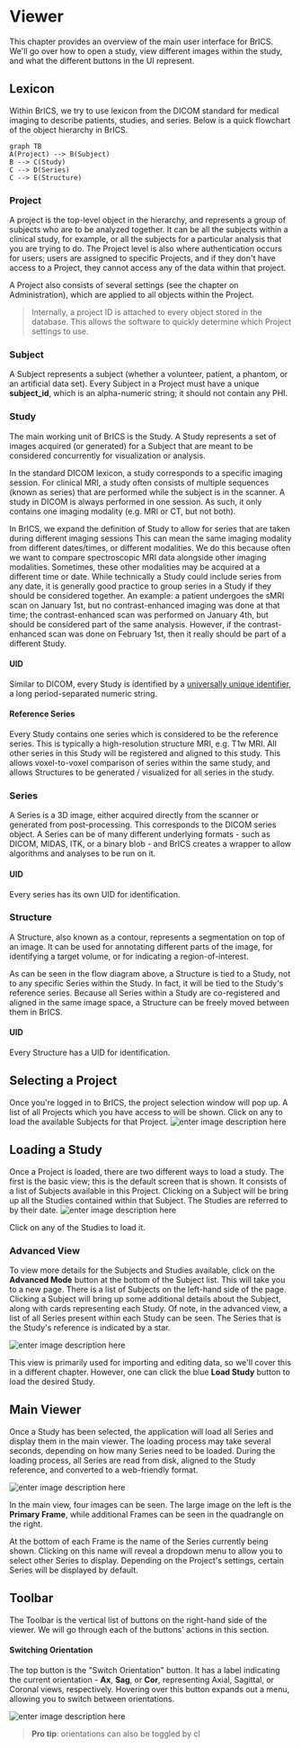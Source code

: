 # Viewer

This chapter provides an overview of the main user interface for BrICS. We'll go over how to open a study, view different images within the study, and what the different buttons in the UI represent.

## Lexicon

Within BrICS, we try to use lexicon from the DICOM standard for medical imaging to describe patients, studies, and series. Below is a quick flowchart of the object hierarchy in BrICS.

```mermaid
graph TB
A(Project) --> B(Subject)
B --> C(Study)
C --> D(Series)
C --> E(Structure)
```
### Project
A project is the top-level object in the hierarchy, and represents a group of subjects who are to be analyzed together. It can be all the subjects within a clinical study, for example, or all the subjects for a particular analysis that you are trying to do. The Project level is also where authentication occurs for users; users are assigned to specific Projects, and if they don't have access to a Project, they  cannot access any of the data within that project.

A Project also consists of several settings (see the chapter on Administration), which are applied to all objects within the Project.
> Internally, a project ID is attached to every object stored in the database. This allows the software to quickly determine which Project settings to use.

### Subject

A Subject represents a subject (whether a volunteer, patient, a phantom, or an artificial data set). Every Subject in a Project must have a unique **subject_id**, which is an alpha-numeric string; it should not contain any PHI.

### Study
The main working unit of BrICS is the Study. A Study represents a set of images acquired (or generated) for a Subject that are meant to be considered concurrently for visualization or analysis.

In the standard DICOM lexicon, a study corresponds to a specific imaging session. For clinical MRI, a study often consists of multiple sequences (known as series) that are performed while the subject is in the scanner. A study in DICOM is always performed in one session. As such, it only contains one imaging modality (e.g. MRI or CT, but not both).

In BrICS, we expand the definition of Study to allow for series that are taken during different imaging sessions This can mean the same imaging modality from different dates/times, or different modalities. We do this because often we want to compare spectroscopic MRI data alongside other imaging modalities. Sometimes, these other modalities may be acquired at a different time or date. While technically a Study could include series from any date, it is generally good practice to group series in a Study if they should be considered together. An example: a patient undergoes the sMRI scan on January 1st, but no contrast-enhanced imaging was done at that time; the contrast-enhanced scan was performed on January 4th, but should be considered part of the same analysis. However, if the contrast-enhanced scan was done on February 1st, then it really should be part of a different Study.

#### UID

Similar to DICOM, every Study is identified by a [universally unique identifier](https://en.wikipedia.org/wiki/Universally_unique_identifier), a long period-separated numeric string.

#### Reference Series
Every Study contains one series which is considered to be the reference series. This is typically a high-resolution structure MRI, e.g. T1w MRI. All other series in this Study will be registered and aligned to this study. This allows voxel-to-voxel comparison of series within the same study, and allows Structures to be generated / visualized for all series in the study.

### Series

A Series is a 3D image, either acquired directly from the scanner or generated from post-processing. This corresponds to the DICOM series object. A Series can be of many different underlying formats - such as DICOM, MIDAS, ITK, or a binary blob - and BrICS creates a wrapper to allow algorithms and analyses to be run on it.

#### UID
Every series has its own UID for identification.

### Structure

A Structure, also known as a contour, represents a segmentation on top of an image. It can be used for annotating different parts of the image, for identifying a target volume, or for indicating a region-of-interest.

As can be seen in the flow diagram above, a Structure is tied to a Study, not to any specific Series within the Study. In fact, it will be tied to the Study's reference series. Because all Series within a Study are co-registered and aligned in the same image space, a Structure can be freely moved between them in BrICS.

#### UID
Every Structure has a UID for identification.

## Selecting a Project
Once you're logged in to BrICS, the project selection window will pop up. A list of all Projects which you have access to will be shown. Click on any to load the available Subjects for that Project.
![enter image description here](https://i.imgur.com/7saZZWv.png)

## Loading a Study
Once a Project is loaded, there are two different ways to load a study. The first is the basic view; this is the default screen that is shown. It consists of a list of Subjects available in this Project. Clicking on a Subject will be bring up all the Studies contained within that Subject. The Studies are referred to by their date.
![enter image description here](https://i.imgur.com/Vy6z3sB.png)

Click on any of the Studies to load it.

### Advanced View
To view more details for the Subjects and Studies available, click on the **Advanced Mode** button at the bottom of the Subject list. This will take you to a new page. There is a list of Subjects on the left-hand side of the page. Clicking a Subject will bring up some additional details about the Subject, along with cards representing each Study. Of note, in the advanced view, a list of all Series present within each Study can be seen. The Series that is the Study's reference is indicated by a star.

![enter image description here](https://i.imgur.com/KGa9WLr.png)

This view is primarily used for importing and editing data, so we'll cover this in a different chapter. However, one can click the blue **Load Study** button to load the desired Study.

## Main Viewer
Once a Study has been selected, the application will load all Series and display them in the main viewer. The loading process may take several seconds, depending on how many Series need to be loaded. During the loading process, all Series are read from disk, aligned to the Study reference, and converted to a web-friendly format.

![enter image description here](https://i.imgur.com/OL0Jby3.png)

In the main view, four images can be seen. The large image on the left is the **Primary Frame**, while additional Frames can be seen in the quadrangle on the right.

At the bottom of each Frame is the name of the Series currently being shown. Clicking on this name will reveal a dropdown menu to allow you to select other Series to display. Depending on the Project's settings, certain Series will be displayed by default.

## Toolbar
The Toolbar is the vertical list of buttons on the right-hand side of the viewer. We will go through each of the buttons' actions in this section.

#### Switching Orientation
The top button is the "Switch Orientation" button. It has a label indicating the current orientation - **Ax**, **Sag**, or **Cor**, representing Axial, Sagittal, or Coronal views, respectively. Hovering over this button expands out a menu, allowing you to switch between orientations.

![enter image description here](https://i.imgur.com/QX4y3MH.png)

> **Pro tip**: orientations can also be toggled by cl
<!--stackedit_data:
eyJoaXN0b3J5IjpbODk2MDI1MDMsLTM0ODE4NDcxLC0xMzY1Nz
IzNDAwLC05OTg2NDk4NTMsMTc0NTA4Mjg5NywtNTI1Nzg3OTk1
LDU1NjY5NDQ0NF19
-->